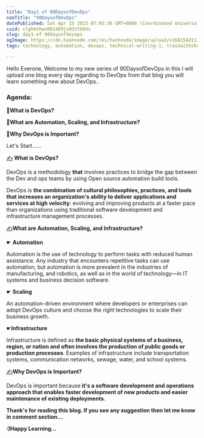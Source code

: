 ```yaml
---
title: "Day1 of 90DaysofDevOps"
seoTitle: "90DaysofDevOps"
datePublished: Sat Apr 15 2023 07:03:36 GMT+0000 (Coordinated Universal Time)
cuid: clghmthwn001409jv03ztb8ds
slug: day1-of-90daysofdevops
ogImage: https://cdn.hashnode.com/res/hashnode/image/upload/v1681542111578/d98cdd6b-4df1-440d-b17e-b76a2e49f3ac.png
tags: technology, automation, devops, technical-writing-1, trainwithshubham

---
```


Hello Everone, Welcome to my new series of 90DaysofDevOps in this I will upload one blog every day regarding to DevOps from that blog you will learn something new about DevOps..

### Agenda:

📍**What is DevOps?**

📍**What are Automation, Scaling, and Infrastructure?**

📍**Why DevOps is Important?**

Let's Start......

[✍️](https://coolsymbol.com/copy/Writing_Hand_Emoji_Symbol_%E2%9C%8D%EF%B8%8F) **What is DevOps?**

DevOps is a methodology **that** involves practices to bridge the gap between the Dev and ops teams by using Open source automation build tools.

DevOps is **the combination of cultural philosophies, practices, and tools that increases an organization's ability to deliver applications and services at high velocity**: evolving and improving products at a faster pace than organizations using traditional software development and infrastructure management processes.

[✍️](https://coolsymbol.com/copy/Writing_Hand_Emoji_Symbol_%E2%9C%8D%EF%B8%8F)**What are Automation, Scaling, and Infrastructure?**

☛ **Automation**

Automation is the use of technology to perform tasks with reduced human assistance. Any industry that encounters repetitive tasks can use automation, but automation is more prevalent in the industries of manufacturing, and robotics, as well as in the world of technology—in IT systems and business decision software.

☛ **Scaling**

An automation-driven environment where developers or enterprises can adopt DevOps culture and choose the right technologies to scale their business growth.

☛**Infrastructure**

Infrastructure is defined as **the basic physical systems of a business, region, or nation and often involves the production of public goods or production processes**. Examples of infrastructure include transportation systems, communication networks, sewage, water, and school systems.

[✍️](https://coolsymbol.com/copy/Writing_Hand_Emoji_Symbol_%E2%9C%8D%EF%B8%8F)**Why DevOps is Important?**

DevOps is important because **it's a software development and operations approach that enables faster development of new products and easier maintenance of existing deployments**.

**Thank's for reading this blog. If you see any suggestion then let me know in comment section...**

**:)Happy Learning...**
